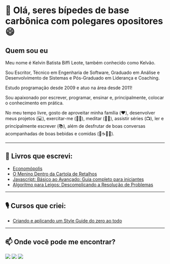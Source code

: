 # 👋 Olá, seres bípedes de base carbônica com polegares opositores 😄
## Quem sou eu

Meu nome é Kelvin Batista Biffi Leote, também conhecido como Kelvão.

Sou Escritor, Técnico em Engenharia de Software, Graduado em Análise e Desenvolvimento de Sistemas e Pós-Graduado em Liderança e Coaching.

Estudo programação desde 2009 e atuo na área desde 2011!

Sou apaixonado por escrever, programar, ensinar e, principalmente, colocar o conhecimento em prática.

No meu tempo livre, gosto de aproveitar minha família (❤️), desenvolver meus projetos (💻), exercitar-me (🏋️‍♂️), meditar (🧘‍♂️), assistir séries (📺), ler e principalmente escrever (📚), além de desfrutar de boas conversas acompanhadas de boas bebidas e comidas (🧀☕🍷🍺).

------

## 📝 Livros que escrevi:

- [Economópolis](https://economopolis.com.br/)
- [O Menino Dentro da Cartola de Retalhos](https://www.amazon.com.br/dp/B0CW1CSD1N/)
- [Javascript: Básico ao Avançado: Guia completo para iniciantes](https://www.amazon.com.br/dp/B0BS9VQTJW)
- [Algoritmo para Leigos: Descomplicando a Resolução de Problemas](https://www.amazon.com.br/dp/B0DG32258Z)

------

## 🎙️ Cursos que criei:

- [Criando e aplicando um Style Guide do zero ao todo](https://www.udemy.com/course/criando-e-aplicando-um-style-guide-do-zero-ao-todo/)

------

## 📫 Onde você pode me encontrar?

[<img src="https://img.shields.io/badge/-Instagram-d93383?style=flat-square&labelColor=d93383&logo=instagram&logoColor=white">](https://www.instagram.com/kelvinbiffi/)
[<img src="https://img.shields.io/badge/LinkedIn-blue?logo=linkedin">](https://www.linkedin.com/in/kelvinbiffi/)
[<img src="https://img.shields.io/badge/Gmail-red?logo=Gmail&logoColor=white">](mailto:kelvinbiffi.developer@gmail.com)
